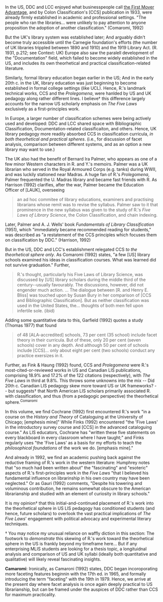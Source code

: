 
In the US, DDC and LCC enjoyed what businesspeople call [the First Mover Advantage](https://corporatefinanceinstitute.com/resources/management/first-mover-advantage/), and by Colon Classification's \[CCS\] publication in 1933, were already firmly established in academic and professional settings. "The people who ran the libraries... were unlikely to pay attention to anyone proposition the adoption of another classification." (Comaromi, 1992)

But the UK's library system was established later; And arguably didn't become truly accessible until the Carnegie foundation's efforts (the number of UK libraries trippled between 1890 and 1910) and the 1919 Library Act. (R. 1931, p.212; see Context: UK) Europe also saw the paralell development of the "Documentation" field, which failed to become widely established in the US, and includes its own theorhetical and practical classification-related literature.

Similarly, formal library education began earlier in the US; And in the early 20th c. in the UK, library education was just beginning to become established in formal college settings (like UCL). Hence, R.'s landmark technical works, CCS and the _Prolegomena_, were hanlded by US and UK pedagogy along rather different lines. I believe† this difference largely accounts for the narrow US scholarly emphasis on _The Five Laws_ exclusively as a first-principles work.

In Europe, a larger number of classification schemes were being actively used and developed: DDC and LCC shared space with Bibliographic Classification, Documentation-related classificaiton, and others. Hence, UK library pedagogy more readily absorbed CCS in classification curricula, _in both theorhetical and practical spheres_. (i.e., for discussion of facet analysis, comparison between different systems, and as an option a new library may want to use.)

The UK also had the benefit of Bernard Ira Palmer, who appears as one of a few minor Western characters in R. and Y.'s memoirs. Palmer was a UK librarian who served in the Royal Armoured Corps (e.g. tanks) during WWII, and was luckily stationed near Madras. A huge fan of R.'s _Prolegomena_, Palmer frequented the U. Madras library and became fast friends with R. As Harrison (1992) clarifies, after the war, Palmer became the Education Officer of \[LAUK\], overseeing

> an ad hoc commitee of library educations, examiners and practising librarians whose remit was to revise the syllabus. Palmer saw to it that prominence in the new syllabus was given to the study of R.'s _Five Laws of Library Science_, the Colon Classification, and chain indexing.

Later, Palmer and A. J. Wells' book _Fundamentals of Library Classification_ (1951), which "immediately became recommended reading for students," was described as "a restatement of the CCS principles which focuses them on classification by DDC." (Harrison, 1992)

But in the US, DDC and LCC's establishment relegated CCS _to the theorhetical sphere only_. As Comaromi (1992) states, "a few \[US\] library schools examined his ideas in classification courses. What was learned did not survive graduation." Further,

> R.'s thought, particularly his Five Laws of Library Science, was discussed by \[US\] library scholars during the middle third of the century--usually favourably. The discussions, however, did not engender much action. ...
> The dialogue between \[R. and Henry E. Bliss\] was touched upon by Susan Bury in her comparison of \[CCS and Bibliographic Classification\]. But as neither classification was used in the United States, the... thoughts of both men fell upon infertile sole. (ibid)

Adding some quantitative data to this, Garfield (1992) quotes a study (Thomas 1977) that found

> of 48 \[ALA-accredited\] schools, 73 per cent (35 school) include facet theory in their curricula. But of these, only 20 per cent (seven schools) cover in any depth. And although 50 per cent of schools include \[CCS\]... only about eight per cent (two schools) conduct any practice exersizes in it.

Further, as Fink & Haung (1992) found, CCS and _Prolegomena_ were R.'s most-cited-or-reviewed works in US and Canadian LIS publications, comprising 18.9% and 17.2% of the 122 citations (respectively), with _The Five Laws_ in third at 9.8%. This throws some unknowns into the mix -- Did 20th c. Canadian LIS pedagogy skew more toward US or UK frameworks? -- but suggests† that North American LIS scholars primarily associated R. with classification, and thus (from a pedagogic perspective) the theorhetical sphere.<sup>Comaromi</sup>

In this volume, we find Cochrane (1992) first encountered R.'s work "in a course on the _History and Theory_ of Cataloguing at the University of Chicago; \[emphesis mine\]" While Finks (1992) encountered "the 'Five Laws' in the introductory survey course and \[CCS\] in the advanced cataloguing course." As LIS educators, Cochrane has "written these five statements on every blackboard in every classroom where I have taught;" and Finks regularly uses "the 'Five Laws' as a basis for my efforts to teach the _philosophical foundations_ of the work we do. \[emphasis mine\]."

And already in 1992, we find an academic pushing back against the reductive framing of R.'s work in the western literature: Humphrey notes that "so much had been written about" the "fascinating" and "esoteric" aspects of R.'s first-principles work in the _Five Laws_ "that I believed his fundamental influence on librarinship in his own country may have been neglected." Or as Gauri (1992) comments, "Despite his towering and voluminous contribution, he remains somewhat obscure to the American librarianship and studied with an element of curiosity in library schools."

It is my opinion† that this initial-and-continued placement of R.'s work into the theorhetical sphere in US LIS pedagogy has conditioned students (and hence, future scholars) to overlook the vast practical implications of _The Five Laws_' engagement with political advocacy and experimental literary techniques.

† You may notice my unusual reliance on waffly diction in this section: The footwork to _demonstrate_ this skewing of R.'s work toward the theorhetical sphere in the US is frankly beyond my timeframe here... But if any enterprising MLIS students are looking for a thesis topic, a longituidnal analysis and comparison of US and UK syllabi (ideally both quantitative and qualitative) will likely reveal fascinating insights.

**Camaromi**: Ironically, as Camaroni (1992) states, DDC began incoroporating more faceting features beginnin with the 17th ed. in 1965, and formally introducing the term "faceting" with the 19th in 1979. Hence, we arrive at the present day where facet analysis is once again deeply practical to US librarianship, but can be framed under the auspices of DDC rather than CCS for maximum practicality.

